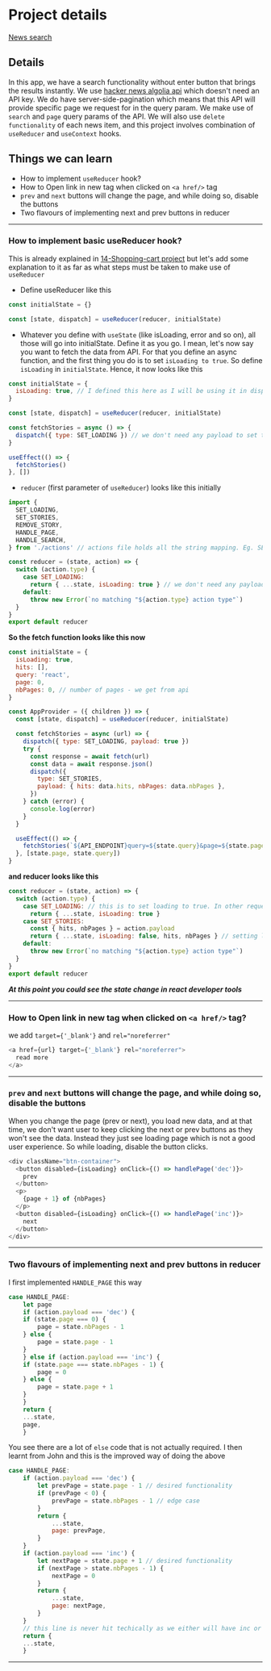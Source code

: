 # Project details

[News search]()

## Details

In this app, we have a search functionality without enter button that brings the results instantly. We use [hacker news algolia api](https://hn.algolia.com/api) which doesn't need an API key. We do have server-side-pagination which means that this API will provide specific page we request for in the query param. We make use of `search` and `page` query params of the API. We will also use `delete functionality` of each news item, and this project involves combination of `useReducer` and `useContext` hooks.

## Things we can learn

- How to implement `useReducer` hook?
- How to Open link in new tag when clicked on `<a href/>` tag
- `prev` and `next` buttons will change the page, and while doing so, disable the buttons
- Two flavours of implementing next and prev buttons in reducer

---

### How to implement basic useReducer hook?

This is already explained in [14-Shopping-cart project](https://github.com/sandeep194920/React_MUI_Express_Projects/tree/master/14_shopping_cart/front-end#how-to-use-usereducer-hook-will-be-helpful-for-redux-section-as-well) but let's add some explanation to it as far as what steps must be taken to make use of `useReducer`

- Define useReducer like this

```js
const initialState = {}

const [state, dispatch] = useReducer(reducer, initialState)
```

- Whatever you define with `useState` (like isLoading, error and so on), all those will go into initialState. Define it as you go. I mean, let's now say you want to fetch the data from API. For that you define an async function, and the first thing you do is to set `isLoading to true`. So define `isLoading` in `initialState`. Hence, it now looks like this

```js
const initialState = {
  isLoading: true, // I defined this here as I will be using it in dispatch
}

const [state, dispatch] = useReducer(reducer, initialState)

const fetchStories = async () => {
  dispatch({ type: SET_LOADING }) // we don't need any payload to set to true. By this dispatch we set setIsLoading it to true, and then in other dispatch calls, we set the isLoading to false with other data
}

useEffect(() => {
  fetchStories()
}, [])
```

- `reducer` (first parameter of `useReducer`) looks like this initially

```js
import {
  SET_LOADING,
  SET_STORIES,
  REMOVE_STORY,
  HANDLE_PAGE,
  HANDLE_SEARCH,
} from './actions' // actions file holds all the string mapping. Eg. SET_LOADING = 'SET_LOADING' to avoid typos

const reducer = (state, action) => {
  switch (action.type) {
    case SET_LOADING:
      return { ...state, isLoading: true } // we don't need any payload to set to true. By this dispatch we set setIsLoading it to true, and then in other dispatch calls, we set the isLoading to false with other data
    default:
      throw new Error(`no matching "${action.type} action type"`)
  }
}
export default reducer
```

**So the fetch function looks like this now**

```js
const initialState = {
  isLoading: true,
  hits: [],
  query: 'react',
  page: 0,
  nbPages: 0, // number of pages - we get from api
}

const AppProvider = ({ children }) => {
  const [state, dispatch] = useReducer(reducer, initialState)

  const fetchStories = async (url) => {
    dispatch({ type: SET_LOADING, payload: true })
    try {
      const response = await fetch(url)
      const data = await response.json()
      dispatch({
        type: SET_STORIES,
        payload: { hits: data.hits, nbPages: data.nbPages },
      })
    } catch (error) {
      console.log(error)
    }
  }

  useEffect(() => {
    fetchStories(`${API_ENDPOINT}query=${state.query}&page=${state.page}`)
  }, [state.page, state.query])
}
```

**and reducer looks like this**

```js
const reducer = (state, action) => {
  switch (action.type) {
    case SET_LOADING: // this is to set loading to true. In other requests where we get the data, we set loading to false
      return { ...state, isLoading: true }
    case SET_STORIES:
      const { hits, nbPages } = action.payload
      return { ...state, isLoading: false, hits, nbPages } // setting loading to false
    default:
      throw new Error(`no matching "${action.type} action type"`)
  }
}
export default reducer
```

**_At this point you could see the state change in react developer tools_**

---

### How to Open link in new tag when clicked on `<a href/>` tag?

we add `target={'_blank'}` and `rel="noreferrer"`

```js
<a href={url} target={'_blank'} rel="noreferrer">
  read more
</a>
```

---

### `prev` and `next` buttons will change the page, and while doing so, disable the buttons

When you change the page (prev or next), you load new data, and at that time, we don't want user to keep clicking the next or prev buttons as they won't see the data. Instead they just see loading page which is not a good user experience. So while loading, disable the button clicks.

```js
<div className="btn-container">
  <button disabled={isLoading} onClick={() => handlePage('dec')}>
    prev
  </button>
  <p>
    {page + 1} of {nbPages}
  </p>
  <button disabled={isLoading} onClick={() => handlePage('inc')}>
    next
  </button>
</div>
```

---

### Two flavours of implementing next and prev buttons in reducer

I first implemented `HANDLE_PAGE` this way

```js
case HANDLE_PAGE:
    let page
    if (action.payload === 'dec') {
    if (state.page === 0) {
        page = state.nbPages - 1
    } else {
        page = state.page - 1
    }
    } else if (action.payload === 'inc') {
    if (state.page === state.nbPages - 1) {
        page = 0
    } else {
        page = state.page + 1
    }
    }
    return {
    ...state,
    page,
    }
```

You see there are a lot of `else` code that is not actually required. I then learnt from John and this is the improved way of doing the above

```js
case HANDLE_PAGE:
    if (action.payload === 'dec') {
        let prevPage = state.page - 1 // desired functionality
        if (prevPage < 0) {
            prevPage = state.nbPages - 1 // edge case
        }
        return {
            ...state,
            page: prevPage,
        }
    }
    if (action.payload === 'inc') {
        let nextPage = state.page + 1 // desired functionality
        if (nextPage > state.nbPages - 1) {
            nextPage = 0
        }
        return {
            ...state,
            page: nextPage,
        }
    }
    // this line is never hit techically as we either will have inc or dec
    return {
    ...state,
    }
```

---
